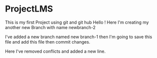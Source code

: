 # ProjectLMS
This is my first Project using git and git hub
Hello ! Here I'm creating my another new Branch with name newbranch-2

I've added a new branch named new branch-1 
then I'm going to save this file and add this file then commit changes.

Here I've removed conflicts and added a new line.
